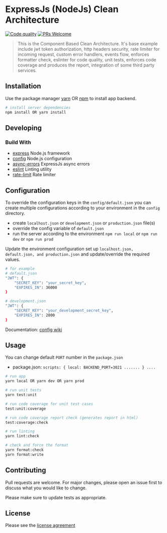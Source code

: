# ExpressJs (NodeJs) Clean Architecture

[![Code quality](https://github.com/asad041/expressjs-architecture/actions/workflows/code-check.yml/badge.svg)](https://github.com/asad041/expressjs-architecture/actions/workflows/code-check.yml) [![PRs Welcome](https://img.shields.io/badge/PRs-welcome-brightgreen.svg?style=flat-square)](https://makeapullrequest.com)

> This is the Component Based Clean Architecture. It's base example include jwt token authorization, http headers security, rate limiter for incoming request, custom error handlers, events flow, enforces formatter check, eslinter for code quality, unit tests, enforces code coverage and produces the report, integration of some third party services.

## Installation

Use the package manager [yarn](https://yarnpkg.com/) OR [npm](https://www.npmjs.com/) to install app backend.

```bash
# install server dependencies
npm install OR yarn install
```

## Developing

### Build With

- [express](https://expressjs.com/) Node.js framework
- [config](https://www.npmjs.com/package/config) Node.js configuration
- [async-errors](https://www.npmjs.com/package/express-async-errors) ExpressJs async errors
- [eslint](https://eslint.org/) Linting utility
- [rate-limit](https://www.npmjs.com/package/express-rate-limit) Rate limiter

## Configuration

To override the configuration keys in the `config/default.json` you can create multiple configurations according to your environment in the `config` directory.

- create `localhost.json` or `development.json` or `production.json` file(s)
- override the config variable of `default.json`
- run the server according to the environment `npm run local` or `npm run dev` or `npm run prod`

Update the environment configuration set up `localhost.json, default.json, and production.json` and update/override the required values.

```bash
# for example
# default.json
"JWT": {
    "SECRET_KEY": "your_secret_key",
    "EXPIRES_IN": 36000
}

# development.json
"JWT": {
    "SECRET_KEY": "your_development_secret_key",
    "EXPIRES_IN": 2800
}
```

Documentation: [config wiki](https://github.com/node-config/node-config/wiki)

## Usage

You can change default `PORT` number in the `package.json`

- package.json: `scripts: { local: BACKEND_PORT=3021 ....... } ....`

```bash
# run app
yarn local OR yarn dev OR yarn prod

# run unit tests
yarn test:unit

# run code coverage for unit test cases
test:unit:coverage

# run code coverage report check (generates report in html)
test:coverage:check

# run linting
yarn lint:check

# check and force the format
yarn format:check
yarn format:write
```

## Contributing

Pull requests are welcome. For major changes, please open an issue first to discuss what you would like to change.

Please make sure to update tests as appropriate.

## License

Please see the [license agreement](https://github.com/asad041/expressjs-architecture/blob/main/LICENSE)
